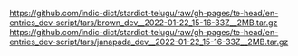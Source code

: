 https://github.com/indic-dict/stardict-telugu/raw/gh-pages/te-head/en-entries_dev-script/tars/brown_dev__2022-01-22_15-16-33Z__2MB.tar.gz  
https://github.com/indic-dict/stardict-telugu/raw/gh-pages/te-head/en-entries_dev-script/tars/janapada_dev__2022-01-22_15-16-33Z__2MB.tar.gz  
